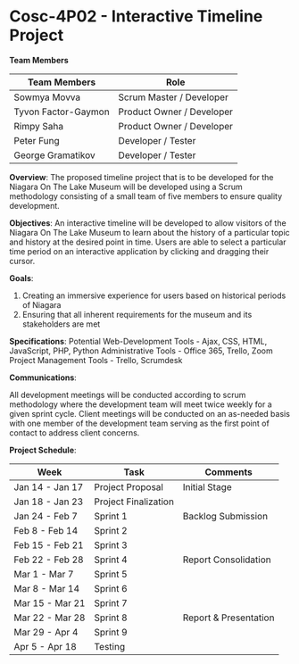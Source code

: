 # Cosc-4P02 - Interactive Timeline Project 

**Team Members**

| Team Members  | Role |
| ------------- | ------------- |
| Sowmya Movva    | Scrum Master  / Developer  |
| Tyvon Factor-Gaymon   | Product Owner / Developer |
| Rimpy Saha  |  Product Owner / Developer |
| Peter Fung  | Developer / Tester |
| George Gramatikov |  Developer / Tester |


**Overview**: The proposed timeline project that is to be developed for the Niagara On The Lake Museum will be developed using a Scrum methodology consisting of a small team of five members to ensure quality development.

**Objectives**: An interactive timeline will be developed to allow visitors of the Niagara On The Lake Museum to learn about the history of a particular topic and history at the desired point in time. Users are able to select a particular time period on an interactive application by clicking and dragging their cursor.

**Goals**: 
  1) Creating an immersive experience for users based on historical periods of Niagara 
  2) Ensuring that all inherent requirements for the museum and its stakeholders are met

**Specifications**:
  Potential Web-Development Tools -  Ajax, CSS, HTML, JavaScript, PHP, Python
  Administrative Tools - Office 365, Trello, Zoom
  Project Management Tools - Trello, Scrumdesk

**Communications**: 

All development meetings will be conducted according to scrum methodology where the development team will meet twice weekly for a given sprint cycle.
Client meetings will be conducted on an as-needed basis with one member of the development team serving as the first point of contact to address client concerns.

**Project Schedule**:

|     Week         |       Task             |      Comments |
| ------------- | ------------- |------------- |
| Jan 14 - Jan 17 | Project Proposal |Initial Stage |
| Jan 18 - Jan 23  | Project Finalization |  |
| Jan 24 - Feb 7   | Sprint 1 | Backlog Submission |
| Feb 8 - Feb 14   |    Sprint 2    |   |
| Feb 15 - Feb 21   |   Sprint 3  |  |
| Feb 22 - Feb 28   |   Sprint 4   | Report Consolidation |
| Mar 1 - Mar 7  | Sprint 5 |  |
| Mar 8 - Mar 14  | Sprint 6 |  |
| Mar 15 - Mar 21  |  Sprint 7 |  |
| Mar 22 - Mar 28   |   Sprint 8  |  Report & Presentation |
| Mar 29 - Apr 4  |  Sprint 9 |  |
| Apr 5 - Apr 18 | Testing |  |   
     

  
  





             




